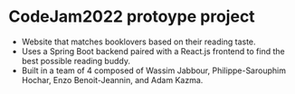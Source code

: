 # CodeJam2022 protoype project
* Website that matches booklovers based on their reading taste. <br>
* Uses a Spring Boot backend paired with a React.js frontend to find the best possible reading buddy. <br>
* Built in a team of 4 composed of Wassim Jabbour, Philippe-Sarouphim Hochar, Enzo Benoit-Jeannin, and Adam Kazma. <br>
